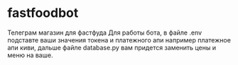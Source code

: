 # fastfoodbot
Телеграм магазин для фастфуда
Для работы бота, в файле .env подставте ваши значения токена и платежного апи например платежное апи киви, дальше файле database.py вам придется заменить цены и меню на ваше.
